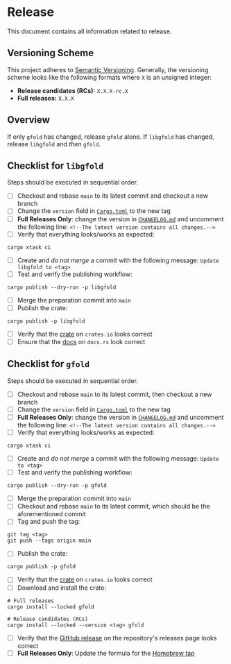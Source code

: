 # Release

This document contains all information related to release.

## Versioning Scheme

This project adheres to [Semantic Versioning](https://semver.org/spec/v2.0.0.html).
Generally, the versioning scheme looks like the following formats where `X` is an unsigned integer:

- **Release candidates (RCs):** `X.X.X-rc.X`
- **Full releases:** `X.X.X`

## Overview

If only `gfold` has changed, release `gfold` alone.
If `libgfold` has changed, release `libgfold` and _then_ `gfold`.

## Checklist for `libgfold`

Steps should be executed in sequential order.

- [ ] Checkout and rebase `main` to its latest commit and checkout a new branch
- [ ] Change the `version` field in [`Cargo.toml`](../lib/libgfold/Cargo.toml) to the new tag
- [ ] **Full Releases Only**: change the version in [`CHANGELOG.md`](../lib/libgfold/CHANGELOG.md) and uncomment the following line: `<!--The latest version contains all changes.-->`
- [ ] Verify that everything looks/works as expected:

```shell
cargo xtask ci
```

- [ ] Create and _do not merge_ a commit with the following message: `Update libgfold to <tag>`
- [ ] Test and verify the publishing workflow:

```shell
cargo publish --dry-run -p libgfold
```

- [ ] Merge the preparation commit into `main`
- [ ] Publish the crate:

```shell
cargo publish -p libgfold
```

- [ ] Verify that the [crate](https://crates.io/crates/libgfol) on `crates.io` looks correct
- [ ] Ensure that the [docs](https://docs.rs/libgfold/latest/libgfold/) on `docs.rs` look correct

## Checklist for `gfold`

Steps should be executed in sequential order.

- [ ] Checkout and rebase `main` to its latest commit, then checkout a new branch
- [ ] Change the `version` field in [`Cargo.toml`](../bin/gfold/Cargo.toml) to the new tag
- [ ] **Full Releases Only**: change the version in [`CHANGELOG.md`](../CHANGELOG.md) and uncomment the following line: `<!--The latest version contains all changes.-->`
- [ ] Verify that everything looks/works as expected:

```shell
cargo xtask ci
```

- [ ] Create and _do not merge_ a commit with the following message: `Update to <tag>`
- [ ] Test and verify the publishing workflow:

```shell
cargo publish --dry-run -p gfold
```

- [ ] Merge the preparation commit into `main`
- [ ] Checkout and rebase `main` to its latest commit, which should be the aforementioned commit
- [ ] Tag and push the tag:

```shell
git tag <tag>
git push --tags origin main
```

- [ ] Publish the crate:

```shell
cargo publish -p gfold
```

- [ ] Verify that the [crate](https://crates.io/crates/gfold) on `crates.io` looks correct
- [ ] Download and install the crate:

```shell
# Full releases
cargo install --locked gfold

# Release candidates (RCs)
cargo install --locked --version <tag> gfold
```

- [ ] Verify that the [GitHub release](https://github.com/nickgerace/gfold/releases) on the repository's releases page looks correct
- [ ] **Full Releases Only**: Update the formula for the [Homebrew tap](https://github.com/nickgerace/homebrew-nickgerace)
